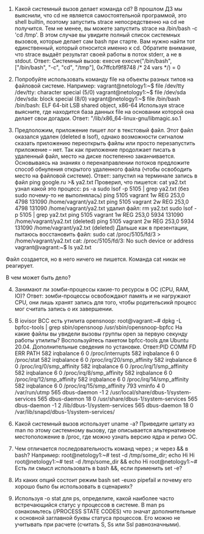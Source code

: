 1. Какой системный вызов делает команда cd? В прошлом ДЗ мы выяснили, что cd не является самостоятельной программой, это shell builtin, поэтому запустить strace непосредственно на cd не получится. Тем не менее, вы можете запустить strace на /bin/bash -c 'cd /tmp'. В этом случае вы увидите полный список системных вызовов, которые делает сам bash при старте. Вам нужно найти тот единственный, который относится именно к cd. Обратите внимание, что strace выдаёт результат своей работы в поток stderr, а не в stdout.
Ответ: Системный вызов: execve
execve("/bin/bash", ["/bin/bash", "-c", "cd", "/tmp"], 0x7ffcbf9f8748 /* 24 vars */) = 0

2. Попробуйте использовать команду file на объекты разных типов на файловой системе. Например:
vagrant@netology1:~$ file /dev/tty
/dev/tty: character special (5/0)
vagrant@netology1:~$ file /dev/sda
/dev/sda: block special (8/0)
vagrant@netology1:~$ file /bin/bash
/bin/bash: ELF 64-bit LSB shared object, x86-64
Используя strace выясните, где находится база данных file на основании которой она делает свои догадки.
Ответ: "/lib/x86_64-linux-gnu/libmagic.so.1

3. Предположим, приложение пишет лог в текстовый файл. Этот файл оказался удален (deleted в lsof), однако возможности сигналом сказать приложению переоткрыть файлы или просто перезапустить приложение – нет. Так как приложение продолжает писать в удаленный файл, место на диске постепенно заканчивается. Основываясь на знаниях о перенаправлении потоков предложите способ обнуления открытого удаленного файла (чтобы освободить место на файловой системе).
Ответ: запустил на терминале запись в файл ping google.ru >& ya2.txt
Проверил, что пишется:
cat ya2.txt
узнал какой это процесс:
ps -a
sudo lsof -p 5105 | grep ya2.txt (без sudo почему-то не выполнялась)
ping    5105 vagrant    1w   REG  253,0     4798 131090 /home/vagrant/ya2.txt
ping    5105 vagrant    2w   REG  253,0     4798 131090 /home/vagrant/ya2.txt
удалил файл: rm ya2.txt
sudo lsof -p 5105 | grep ya2.txt
ping    5105 vagrant    1w   REG  253,0     5934 131090 /home/vagrant/ya2.txt (deleted)
ping    5105 vagrant    2w   REG  253,0     5934 131090 /home/vagrant/ya2.txt (deleted)
Дальше как в презентации, пытаюсь восстановить файл: sudo cat /proc/5105/fd/3 > /home/vagrant/ya2.txt
cat: /proc/5105/fd/3: No such device or address
vagrant@vagrant:~$ ls
ya2.txt

Файл создается, но в него ничего не пишется. Команда cat никак не реагирует.

В чем может быть дело?

4. Занимают ли зомби-процессы какие-то ресурсы в ОС (CPU, RAM, IO)?
Ответ: зомби-процессы освобождают память и не нагружают CPU, они лишь хранят запись для того, чтобы родительсикй процесс мог считать запись о их завершении.

5. В iovisor BCC есть утилита opensnoop:
root@vagrant:~# dpkg -L bpfcc-tools | grep sbin/opensnoop
/usr/sbin/opensnoop-bpfcc
На какие файлы вы увидели вызовы группы open за первую секунду работы утилиты? Воспользуйтесь пакетом bpfcc-tools для Ubuntu 20.04. Дополнительные сведения по установке.
Ответ:PID    COMM               FD ERR PATH
582    irqbalance          6   0 /proc/interrupts
582    irqbalance          6   0 /proc/stat
582    irqbalance          6   0 /proc/irq/20/smp_affinity
582    irqbalance          6   0 /proc/irq/0/smp_affinity
582    irqbalance          6   0 /proc/irq/1/smp_affinity
582    irqbalance          6   0 /proc/irq/8/smp_affinity
582    irqbalance          6   0 /proc/irq/12/smp_affinity
582    irqbalance          6   0 /proc/irq/14/smp_affinity
582    irqbalance          6   0 /proc/irq/15/smp_affinity
793    vminfo              4   0 /var/run/utmp
565    dbus-daemon        -1   2 /usr/local/share/dbus-1/system-services
565    dbus-daemon        18   0 /usr/share/dbus-1/system-services
565    dbus-daemon        -1   2 /lib/dbus-1/system-services
565    dbus-daemon        18   0 /var/lib/snapd/dbus-1/system-services/

6. Какой системный вызов использует uname -a? Приведите цитату из man по этому системному вызову, где описывается альтернативное местоположение в /proc, где можно узнать версию ядра и релиз ОС.

7. Чем отличается последовательность команд через ; и через && в bash? Например:
root@netology1:~# test -d /tmp/some_dir; echo Hi
Hi
root@netology1:~# test -d /tmp/some_dir && echo Hi
root@netology1:~#
Есть ли смысл использовать в bash &&, если применить set -e?

8. Из каких опций состоит режим bash set -euxo pipefail и почему его хорошо было бы использовать в сценариях?

9. Используя -o stat для ps, определите, какой наиболее часто встречающийся статус у процессов в системе. В man ps ознакомьтесь (/PROCESS STATE CODES) что значат дополнительные к основной заглавной буквы статуса процессов. Его можно не учитывать при расчете (считать S, Ss или Ssl равнозначными).

